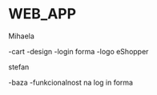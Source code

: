 # WEB_APP

Mihaela 

-cart
-design
-login forma
-logo 
eShopper

  stefan

-baza
-funkcionalnost na log in forma
